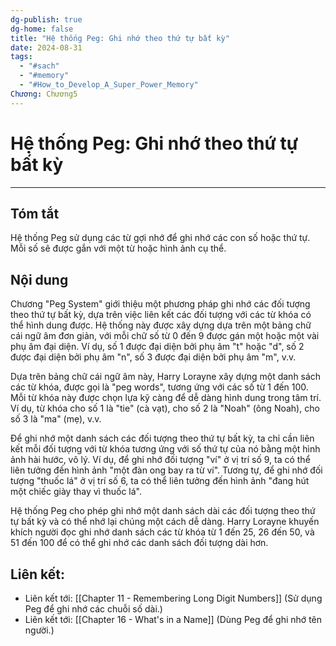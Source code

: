 ```yaml
---
dg-publish: true
dg-home: false
title: "Hệ thống Peg: Ghi nhớ theo thứ tự bất kỳ"
date: 2024-08-31
tags:
  - "#sach"
  - "#memory"
  - "#How_to_Develop_A_Super_Power_Memory"
Chương: Chương5
---
```

# Hệ thống Peg: Ghi nhớ theo thứ tự bất kỳ
---
## Tóm tắt
 Hệ thống Peg sử dụng các từ gợi nhớ để ghi nhớ các con số hoặc thứ tự. Mỗi số sẽ được gắn với một từ hoặc hình ảnh cụ thể.

## Nội dung
Chương "Peg System" giới thiệu một phương pháp ghi nhớ các đối tượng theo thứ tự bất kỳ, dựa trên việc liên kết các đối tượng với các từ khóa có thể hình dung được. Hệ thống này được xây dựng dựa trên một bảng chữ cái ngữ âm đơn giản, với mỗi chữ số từ 0 đến 9 được gán một hoặc một vài phụ âm đại diện. Ví dụ, số 1 được đại diện bởi phụ âm "t" hoặc "d", số 2 được đại diện bởi phụ âm "n", số 3 được đại diện bởi phụ âm "m", v.v.

Dựa trên bảng chữ cái ngữ âm này, Harry Lorayne xây dựng một danh sách các từ khóa, được gọi là "peg words", tương ứng với các số từ 1 đến 100. Mỗi từ khóa này được chọn lựa kỹ càng để dễ dàng hình dung trong tâm trí. Ví dụ, từ khóa cho số 1 là "tie" (cà vạt), cho số 2 là "Noah" (ông Noah), cho số 3 là "ma" (mẹ), v.v.

Để ghi nhớ một danh sách các đối tượng theo thứ tự bất kỳ, ta chỉ cần liên kết mỗi đối tượng với từ khóa tương ứng với số thứ tự của nó bằng một hình ảnh hài hước, vô lý. Ví dụ, để ghi nhớ đối tượng "ví" ở vị trí số 9, ta có thể liên tưởng đến hình ảnh "một đàn ong bay ra từ ví". Tương tự, để ghi nhớ đối tượng "thuốc lá" ở vị trí số 6, ta có thể liên tưởng đến hình ảnh "đang hút một chiếc giày thay vì thuốc lá".

Hệ thống Peg cho phép ghi nhớ một danh sách dài các đối tượng theo thứ tự bất kỳ và có thể nhớ lại chúng một cách dễ dàng. Harry Lorayne khuyến khích người đọc ghi nhớ danh sách các từ khóa từ 1 đến 25, 26 đến 50, và 51 đến 100 để có thể ghi nhớ các danh sách đối tượng dài hơn.

## **Liên kết**:
- Liên kết tới: [[Chapter 11 - Remembering Long Digit Numbers]] (Sử dụng Peg để ghi nhớ các chuỗi số dài.)
- Liên kết tới: [[Chapter 16 - What's in a Name]] (Dùng Peg để ghi nhớ tên người.)